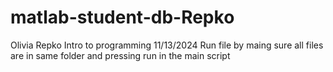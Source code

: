 # matlab-student-db-Repko
Olivia Repko
Intro to programming 
11/13/2024
Run file by maing sure all files are in same folder and pressing run in the main script 
